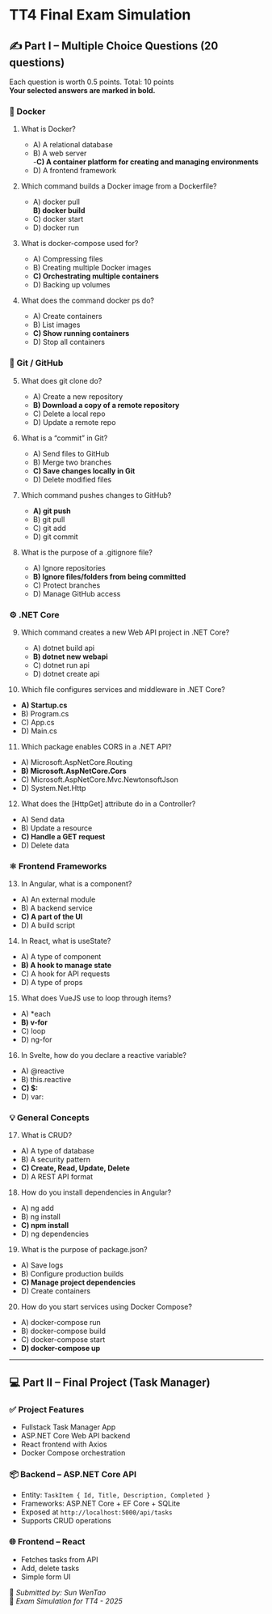# TT4 Final Exam Simulation

## ✍️ Part I – Multiple Choice Questions (20 questions)

Each question is worth 0.5 points. Total: 10 points  
**Your selected answers are marked in bold.**

### 🐳 Docker

1. What is Docker?  
   - A) A relational database  
   - B) A web server  
   -**C) A container platform for creating and managing environments**  
   - D) A frontend framework  

2. Which command builds a Docker image from a Dockerfile?  
   - A) docker pull  
    **B) docker build**  
   - C) docker start  
   - D) docker run  

3. What is docker-compose used for?  
   - A) Compressing files  
   - B) Creating multiple Docker images  
   - **C) Orchestrating multiple containers**  
   - D) Backing up volumes  

4. What does the command docker ps do?  
   - A) Create containers  
   - B) List images  
   - **C) Show running containers**  
   - D) Stop all containers  

### 🌿 Git / GitHub

5. What does git clone do?  
   - A) Create a new repository  
   - **B) Download a copy of a remote repository**  
   - C) Delete a local repo  
   - D) Update a remote repo  

6. What is a “commit” in Git?  
   - A) Send files to GitHub  
   - B) Merge two branches  
   - **C) Save changes locally in Git**  
   - D) Delete modified files  

7. Which command pushes changes to GitHub?  
   - **A) git push**  
   - B) git pull  
   - C) git add  
   - D) git commit  

8. What is the purpose of a .gitignore file?  
   - A) Ignore repositories  
   - **B) Ignore files/folders from being committed**  
   - C) Protect branches  
   - D) Manage GitHub access  

### ⚙️ .NET Core

9. Which command creates a new Web API project in .NET Core?  
   - A) dotnet build api  
   - **B) dotnet new webapi**  
   - C) dotnet run api  
   - D) dotnet create api  

10. Which file configures services and middleware in .NET Core?  
   - **A) Startup.cs**  
   - B) Program.cs  
   - C) App.cs  
   - D) Main.cs  

11. Which package enables CORS in a .NET API?  
   - A) Microsoft.AspNetCore.Routing  
   - **B) Microsoft.AspNetCore.Cors**  
   - C) Microsoft.AspNetCore.Mvc.NewtonsoftJson  
   - D) System.Net.Http  

12. What does the [HttpGet] attribute do in a Controller?  
   - A) Send data  
   - B) Update a resource  
   - **C) Handle a GET request**  
   - D) Delete data  

### ⚛️ Frontend Frameworks

13. In Angular, what is a component?  
   - A) An external module  
   - B) A backend service  
   - **C) A part of the UI**  
   - D) A build script  

14. In React, what is useState?  
   - A) A type of component  
   - **B) A hook to manage state**  
   - C) A hook for API requests  
   - D) A type of props  

15. What does VueJS use to loop through items?  
   - A) *each  
   - **B) v-for**  
   - C) loop  
   - D) ng-for  

16. In Svelte, how do you declare a reactive variable?  
   - A) @reactive  
   - B) this.reactive  
   - **C) $:**  
   - D) var:  

### 💡 General Concepts

17. What is CRUD?  
   - A) A type of database  
   - B) A security pattern  
   - **C) Create, Read, Update, Delete**  
   - D) A REST API format  

18. How do you install dependencies in Angular?  
   - A) ng add  
   - B) ng install  
   - **C) npm install**  
   - D) ng dependencies  

19. What is the purpose of package.json?  
   - A) Save logs  
   - B) Configure production builds  
   - **C) Manage project dependencies**  
   - D) Create containers  

20. How do you start services using Docker Compose?  
   - A) docker-compose run  
   - B) docker-compose build  
   - C) docker-compose start  
   - **D) docker-compose up**  


---

## 💻 Part II – Final Project (Task Manager)

### ✅ Project Features

- Fullstack Task Manager App
- ASP.NET Core Web API backend
- React frontend with Axios
- Docker Compose orchestration

### 📦 Backend – ASP.NET Core API

- Entity: `TaskItem { Id, Title, Description, Completed }`
- Frameworks: ASP.NET Core + EF Core + SQLite
- Exposed at `http://localhost:5000/api/tasks`
- Supports CRUD operations

### 🌐 Frontend – React

- Fetches tasks from API
- Add, delete tasks
- Simple form UI




📝 *Submitted by: Sun WenTao*  
📆 *Exam Simulation for TT4 - 2025*
